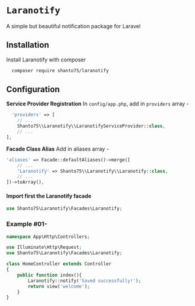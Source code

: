 
# `Laranotify`
A simple but beautiful notification package for Laravel

## Installation

Install Laranotify with composer

```sh
  composer require shanto75/laranotify
```


## Configuration
**Service Provider Registration**
In `config/app.php`, add in `providers` array -

```php
  'providers' => [
    // ...
    Shanto75\\Laranotify\\LaranotifyServiceProvider::class,
    // ...
],
```

**Facade Class Alias**
Add in aliases array - 
```php
'aliases' => Facade::defaultAliases()->merge([
    // ...
    'Laranotify' => Shanto75\\Laranotify\\Laranotify::class,
    // ...
])->toArray(),
```


#### Import first the Laranotify facade
```php
use Shanto75\Laranotify\Facades\Laranotify;
```

### Example #01-
```php
namespace App\Http\Controllers;

use Illuminate\Http\Request;
use Shanto75\Laranotify\Facades\Laranotify;

class HomeController extends Controller
{
    public function index(){
        Laranotify::notify('Saved successfully!');
        return view('welcome');
    }
}

 ```